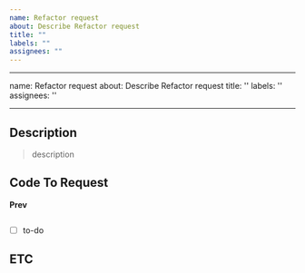 ```yaml
---
name: Refactor request
about: Describe Refactor request
title: ""
labels: ""
assignees: ""
---
```


---

name: Refactor request
about: Describe Refactor request
title: ''
labels: ''
assignees: ''

---

## Description

> description

## Code To Request

**Prev**

```kotlin

```

- [ ] to-do

## ETC
